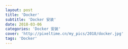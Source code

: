 ```yaml
---
layout: post
title: 'Docker'
subtitle: 'Docker 安装'
date: 2018-03-06
categories: 'Docker 安装'
cover: 'http://pixeltime.cn/my_pics/2018/docker.jpg'
tags: 'Docker'
---
```





